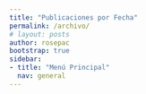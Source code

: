 ```yaml
---
title: "Publicaciones por Fecha"
permalink: /archivo/
# layout: posts
author: rosepac
bootstrap: true
sidebar:
- title: "Menú Principal"
  nav: general
---
```

